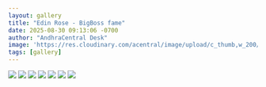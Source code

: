 ```yaml
---
layout: gallery
title: "Edin Rose - BigBoss fame"
date: 2025-08-30 09:13:06 -0700
author: "AndhraCentral Desk"
image: 'https://res.cloudinary.com/acentral/image/upload/c_thumb,w_200/v1756566200/Galleries/edinrose7.57.37_AM_kh7i5i.png'
tags: [gallery]
---
```

<div class="gallery-box">
  <div class="gallery">
  	<img src="https://res.cloudinary.com/acentral/image/upload/v1756566200/Galleries/edinrose7.57.37_AM_kh7i5i.png" loading="lazy">
    <img src="https://res.cloudinary.com/acentral/image/upload/v1756566199/Galleries/edinrose7.57.29_AM_lngcvn.png" loading="lazy">
    <img src="https://res.cloudinary.com/acentral/image/upload/v1756566199/Galleries/edinrose7.57.14_AM_hgh2mu.png" loading="lazy">
    <img src="https://res.cloudinary.com/acentral/image/upload/v1756566200/Galleries/edin_maowkx.jpg" loading="lazy">
    <img src="https://res.cloudinary.com/acentral/image/upload/v1756566200/Galleries/edinrose8.00.34_AM_ecrw9x.png" loading="lazy">
    <img src="https://res.cloudinary.com/acentral/image/upload/v1756566199/Galleries/edinrose8.00.45_AM_kxgvcb.png" loading="lazy">
    <img src="https://res.cloudinary.com/acentral/image/upload/v1756566200/Galleries/edinrose7.57.48_AM_xe6djb.png" loading="lazy">
  </div>
</div>
